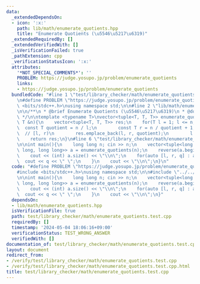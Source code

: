 ```yaml
---
data:
  _extendedDependsOn:
  - icon: ':x:'
    path: lib/math/enumerate_quotients.hpp
    title: "Enumerate Quotients (\u5546\u5217\u6319)"
  _extendedRequiredBy: []
  _extendedVerifiedWith: []
  _isVerificationFailed: true
  _pathExtension: cpp
  _verificationStatusIcon: ':x:'
  attributes:
    '*NOT_SPECIAL_COMMENTS*': ''
    PROBLEM: https://judge.yosupo.jp/problem/enumerate_quotients
    links:
    - https://judge.yosupo.jp/problem/enumerate_quotients
  bundledCode: "#line 1 \"test/library_checker/math/enumerate_quotients.test.cpp\"\
    \n#define PROBLEM \"https://judge.yosupo.jp/problem/enumerate_quotients\"\n#include\
    \ <bits/stdc++.h>\nusing namespace std;\n\n#line 2 \"lib/math/enumerate_quotients.hpp\"\
    \n\n/**\n * @brief Enumerate Quotients (\u5546\u5217\u6319)\n * @docs docs/math/enumerate_quotients.md\n\
    \ */\n\ntemplate <typename T>\nvector<tuple<T, T, T>> enumerate_quotients(const\
    \ T &n){\n    vector<tuple<T, T, T>> res;\n    for(T l = 1; l <= n;){\n      \
    \  const T quotient = n / l;\n        const T r = n / quotient + 1;\n\n      \
    \  // [l, r)\n        res.emplace_back(l, r, quotient);\n        l = r;\n    }\n\
    \    return res;\n}\n#line 6 \"test/library_checker/math/enumerate_quotients.test.cpp\"\
    \n\nint main(){\n    long long n; cin >> n;\n    vector<tuple<long long, long\
    \ long, long long>> a = enumerate_quotients(n);\n    reverse(a.begin(), a.end());\n\
    \    cout << (int) a.size() << \"\\n\";\n    for(auto [l, r, q] : a){\n      \
    \  cout << q << \" \";\n    }\n    cout << \"\\n\";\n}\n"
  code: "#define PROBLEM \"https://judge.yosupo.jp/problem/enumerate_quotients\"\n\
    #include <bits/stdc++.h>\nusing namespace std;\n\n#include \"../../../lib/math/enumerate_quotients.hpp\"\
    \n\nint main(){\n    long long n; cin >> n;\n    vector<tuple<long long, long\
    \ long, long long>> a = enumerate_quotients(n);\n    reverse(a.begin(), a.end());\n\
    \    cout << (int) a.size() << \"\\n\";\n    for(auto [l, r, q] : a){\n      \
    \  cout << q << \" \";\n    }\n    cout << \"\\n\";\n}"
  dependsOn:
  - lib/math/enumerate_quotients.hpp
  isVerificationFile: true
  path: test/library_checker/math/enumerate_quotients.test.cpp
  requiredBy: []
  timestamp: '2024-05-04 18:06:16+09:00'
  verificationStatus: TEST_WRONG_ANSWER
  verifiedWith: []
documentation_of: test/library_checker/math/enumerate_quotients.test.cpp
layout: document
redirect_from:
- /verify/test/library_checker/math/enumerate_quotients.test.cpp
- /verify/test/library_checker/math/enumerate_quotients.test.cpp.html
title: test/library_checker/math/enumerate_quotients.test.cpp
---
```

